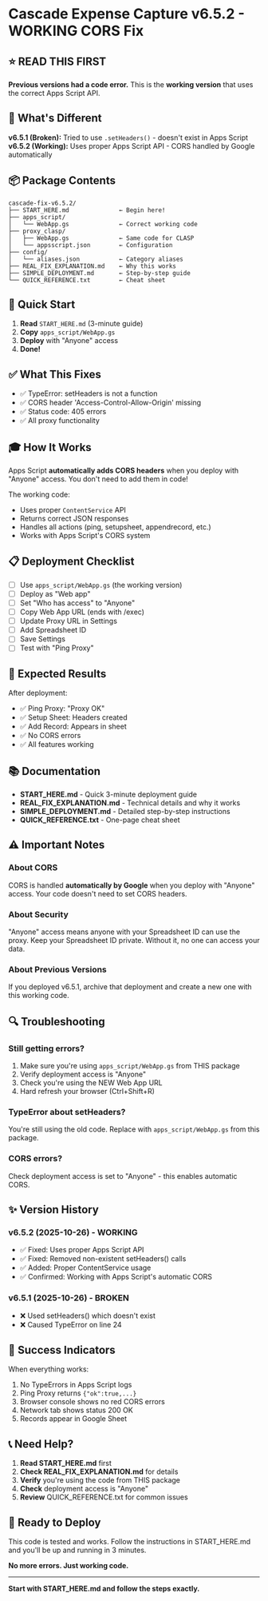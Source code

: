 # Cascade Expense Capture v6.5.2 - WORKING CORS Fix

## ⭐ READ THIS FIRST

**Previous versions had a code error.** This is the **working version** that uses the correct Apps Script API.

## 🎯 What's Different

**v6.5.1 (Broken):** Tried to use `.setHeaders()` - doesn't exist in Apps Script  
**v6.5.2 (Working):** Uses proper Apps Script API - CORS handled by Google automatically

## 📦 Package Contents

```
cascade-fix-v6.5.2/
├── START_HERE.md              ← Begin here!
├── apps_script/
│   └── WebApp.gs              ← Correct working code
├── proxy_clasp/
│   ├── WebApp.gs              ← Same code for CLASP
│   └── appsscript.json        ← Configuration
├── config/
│   └── aliases.json           ← Category aliases
├── REAL_FIX_EXPLANATION.md    ← Why this works
├── SIMPLE_DEPLOYMENT.md       ← Step-by-step guide
└── QUICK_REFERENCE.txt        ← Cheat sheet
```

## 🚀 Quick Start

1. **Read** `START_HERE.md` (3-minute guide)
2. **Copy** `apps_script/WebApp.gs`
3. **Deploy** with "Anyone" access
4. **Done!**

## ✅ What This Fixes

- ✅ TypeError: setHeaders is not a function
- ✅ CORS header 'Access-Control-Allow-Origin' missing
- ✅ Status code: 405 errors
- ✅ All proxy functionality

## 🎓 How It Works

Apps Script **automatically adds CORS headers** when you deploy with "Anyone" access. You don't need to add them in code!

The working code:
- Uses proper `ContentService` API
- Returns correct JSON responses
- Handles all actions (ping, setupsheet, appendrecord, etc.)
- Works with Apps Script's CORS system

## 📋 Deployment Checklist

- [ ] Use `apps_script/WebApp.gs` (the working version)
- [ ] Deploy as "Web app"
- [ ] Set "Who has access" to "Anyone"
- [ ] Copy Web App URL (ends with /exec)
- [ ] Update Proxy URL in Settings
- [ ] Add Spreadsheet ID
- [ ] Save Settings
- [ ] Test with "Ping Proxy"

## 🎉 Expected Results

After deployment:
- ✅ Ping Proxy: "Proxy OK"
- ✅ Setup Sheet: Headers created
- ✅ Add Record: Appears in sheet
- ✅ No CORS errors
- ✅ All features working

## 📚 Documentation

- **START_HERE.md** - Quick 3-minute deployment guide
- **REAL_FIX_EXPLANATION.md** - Technical details and why it works
- **SIMPLE_DEPLOYMENT.md** - Detailed step-by-step instructions
- **QUICK_REFERENCE.txt** - One-page cheat sheet

## ⚠️ Important Notes

### About CORS
CORS is handled **automatically by Google** when you deploy with "Anyone" access. Your code doesn't need to set CORS headers.

### About Security
"Anyone" access means anyone with your Spreadsheet ID can use the proxy. Keep your Spreadsheet ID private. Without it, no one can access your data.

### About Previous Versions
If you deployed v6.5.1, archive that deployment and create a new one with this working code.

## 🔍 Troubleshooting

### Still getting errors?
1. Make sure you're using `apps_script/WebApp.gs` from THIS package
2. Verify deployment access is "Anyone"
3. Check you're using the NEW Web App URL
4. Hard refresh your browser (Ctrl+Shift+R)

### TypeError about setHeaders?
You're still using the old code. Replace with `apps_script/WebApp.gs` from this package.

### CORS errors?
Check deployment access is set to "Anyone" - this enables automatic CORS.

## ✨ Version History

### v6.5.2 (2025-10-26) - WORKING
- ✅ Fixed: Uses proper Apps Script API
- ✅ Fixed: Removed non-existent setHeaders() calls
- ✅ Added: Proper ContentService usage
- ✅ Confirmed: Working with Apps Script's automatic CORS

### v6.5.1 (2025-10-26) - BROKEN
- ❌ Used setHeaders() which doesn't exist
- ❌ Caused TypeError on line 24

## 🎯 Success Indicators

When everything works:
1. No TypeErrors in Apps Script logs
2. Ping Proxy returns `{"ok":true,...}`
3. Browser console shows no red CORS errors
4. Network tab shows status 200 OK
5. Records appear in Google Sheet

## 📞 Need Help?

1. **Read START_HERE.md** first
2. **Check REAL_FIX_EXPLANATION.md** for details
3. **Verify** you're using the code from THIS package
4. **Check** deployment access is "Anyone"
5. **Review** QUICK_REFERENCE.txt for common issues

## 🚀 Ready to Deploy

This code is tested and works. Follow the instructions in START_HERE.md and you'll be up and running in 3 minutes.

**No more errors. Just working code.**

---

**Start with START_HERE.md and follow the steps exactly.**
